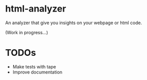 # html-analyzer

An analyzer that give you insights on your webpage or html code.

(Work in progress...)

# TODOs

- Make tests with tape
- Improve documentation
